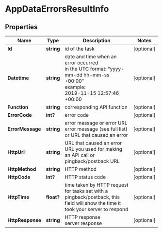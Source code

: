 # AppDataErrorsResultInfo


## Properties

| Name | Type | Description | Notes |
|------------ | ------------- | ------------- | -------------|
**Id** | **string** | id of the task |[optional]|
**Datetime** | **string** | date and time when an error occurred<br>in the UTC format: “yyyy-mm-dd hh-mm-ss +00:00”<br>example:<br>2019-11-15 12:57:46 +00:00 |[optional]|
**Function** | **string** | corresponding API function |[optional]|
**ErrorCode** | **int?** | error code |[optional]|
**ErrorMessage** | **string** | error message or error URL<br>error message (see full list) or URL that caused an error |[optional]|
**HttpUrl** | **string** | URL that caused an error<br>URL you used for making an API call or pingback/postback URL |[optional]|
**HttpMethod** | **string** | HTTP method |[optional]|
**HttpCode** | **int?** | HTTP status code |[optional]|
**HttpTime** | **float?** | time taken by HTTP request<br>for tasks set with a pingback/postback, this field will show the time it took your server to respond |[optional]|
**HttpResponse** | **string** | HTTP response<br>server response |[optional]|